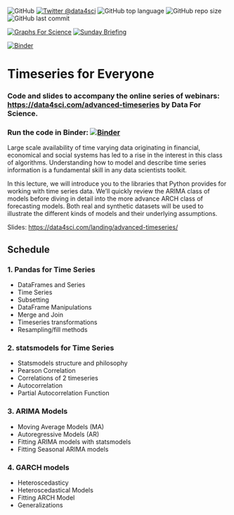 ![GitHub](https://img.shields.io/github/license/DataForScience/AdvancedTimeseries)
[![Twitter @data4sci](https://img.shields.io/twitter/follow/data4sci)](https://twitter.com/intent/follow?screen_name=data4sci)
![GitHub top language](https://img.shields.io/github/languages/top/DataForScience/AdvancedTimeseries)
![GitHub repo size](https://img.shields.io/github/repo-size/DataForScience/AdvancedTimeseries)
![GitHub last commit](https://img.shields.io/github/last-commit/DataForScience/AdvancedTimeseries)

[![Graphs For Science](https://img.shields.io/badge/Graphs_For_Science-Subscribe-blue)](https://graphs4sci.substack.com/)
[![Sunday Briefing](https://img.shields.io/badge/Sunday_Briefing-Subscribe-blue)](https://data4sci.ck.page/8a51c452bc)


[![Binder](https://mybinder.org/badge_logo.svg)](https://mybinder.org/v2/gh/DataForScience/AdvancedTimeseries/master)

# Timeseries for Everyone

### Code and slides to accompany the online series of webinars: https://data4sci.com/advanced-timeseries by Data For Science.

### Run the code in Binder: [![Binder](https://mybinder.org/badge_logo.svg)](https://mybinder.org/v2/gh/DataForScience/AdvancedTimeseries/master)

Large scale availability of time varying data originating in financial, economical and social systems has led to a rise in the interest in this class of algorithms. Understanding how to model and describe time series information is a fundamental skill in any data scientists toolkit.

In this lecture, we will introduce you to the libraries that Python provides for working with time series data. We’ll quickly review the ARIMA class of models before diving in detail into the more advance ARCH class of forecasting models. Both real and synthetic datasets will be used to illustrate the different kinds of models and their underlying assumptions.

Slides: https://data4sci.com/landing/advanced-timeseries/

## Schedule

### 1. Pandas for Time Series
- DataFrames and Series
- Time Series
- Subsetting
- DataFrame Manipulations
- Merge and Join
- Timeseries transformations
- Resampling/fill methods

### 2. statsmodels for Time Series
- Statsmodels structure and philosophy
- Pearson Correlation
- Correlations of 2 timeseries
- Autocorrelation
- Partial Autocorrelation Function

### 3. ARIMA Models
- Moving Average Models (MA)
- Autoregressive Models (AR)
- Fitting ARIMA models with statsmodels
- Fitting Seasonal ARIMA models

### 4. GARCH models
- Heteroscedasticy
- Heteroscedastical Models
- Fitting ARCH Model
- Generalizations

